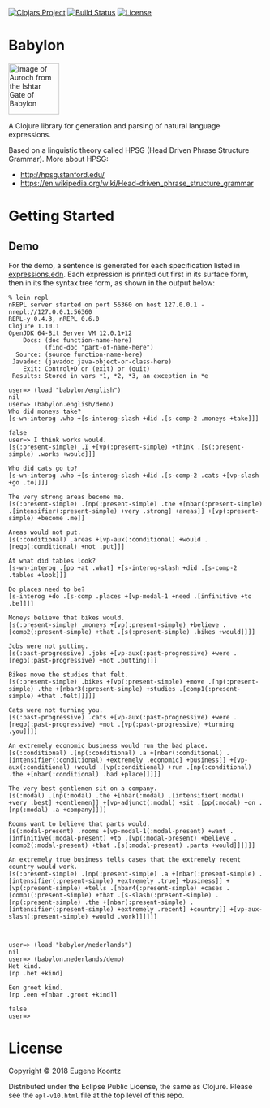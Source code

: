 [![Clojars Project](https://img.shields.io/clojars/v/babylon.svg)](https://clojars.org/babylon)
[![Build Status](https://secure.travis-ci.org/ekoontz/babylon.png?branch=master)](http://travis-ci.org/ekoontz/babylon)
[![License](https://img.shields.io/badge/License-EPL%201.0-red.svg)](https://opensource.org/licenses/EPL-1.0)

# Babylon

<div>
  <a href="https://en.wikipedia.org/wiki/Ishtar_Gate">
    <img alt="Image of Auroch from the Ishtar Gate of Babylon" 
         src="https://www.ancient.eu/uploads/images/738.jpg?v=1485682813" height="100">
  </a>
</div>

A Clojure library for generation and parsing of natural language expressions.

Based on a linguistic theory called HPSG (Head Driven Phrase Structure Grammar). More about HPSG:

- http://hpsg.stanford.edu/
- https://en.wikipedia.org/wiki/Head-driven_phrase_structure_grammar

# Getting Started

## Demo

For the demo, a sentence is generated for each specification listed in
<a href="https://github.com/ekoontz/babylon/blob/master/src/babylon/english/expressions.edn">expressions.edn</a>. 
Each expression is printed out first in its surface form, then in its the syntax tree form, as shown in the output below:

```
% lein repl
nREPL server started on port 56360 on host 127.0.0.1 - nrepl://127.0.0.1:56360
REPL-y 0.4.3, nREPL 0.6.0
Clojure 1.10.1
OpenJDK 64-Bit Server VM 12.0.1+12
    Docs: (doc function-name-here)
          (find-doc "part-of-name-here")
  Source: (source function-name-here)
 Javadoc: (javadoc java-object-or-class-here)
    Exit: Control+D or (exit) or (quit)
 Results: Stored in vars *1, *2, *3, an exception in *e

user=> (load "babylon/english")
nil
user=> (babylon.english/demo)
Who did moneys take?
[s-wh-interog .who +[s-interog-slash +did .[s-comp-2 .moneys +take]]]

false
user=> I think works would.
[s(:present-simple) .I +[vp(:present-simple) +think .[s(:present-simple) .works +would]]]

Who did cats go to?
[s-wh-interog .who +[s-interog-slash +did .[s-comp-2 .cats +[vp-slash +go .to]]]]

The very strong areas become me.
[s(:present-simple) .[np(:present-simple) .the +[nbar(:present-simple) .[intensifier(:present-simple) +very .strong] +areas]] +[vp(:present-simple) +become .me]]

Areas would not put.
[s(:conditional) .areas +[vp-aux(:conditional) +would .[negp(:conditional) +not .put]]]

At what did tables look?
[s-wh-interog .[pp +at .what] +[s-interog-slash +did .[s-comp-2 .tables +look]]]

Do places need to be?
[s-interog +do .[s-comp .places +[vp-modal-1 +need .[infinitive +to .be]]]]

Moneys believe that bikes would.
[s(:present-simple) .moneys +[vp(:present-simple) +believe .[comp2(:present-simple) +that .[s(:present-simple) .bikes +would]]]]

Jobs were not putting.
[s(:past-progressive) .jobs +[vp-aux(:past-progressive) +were .[negp(:past-progressive) +not .putting]]]

Bikes move the studies that felt.
[s(:present-simple) .bikes +[vp(:present-simple) +move .[np(:present-simple) .the +[nbar3(:present-simple) +studies .[comp1(:present-simple) +that .felt]]]]]

Cats were not turning you.
[s(:past-progressive) .cats +[vp-aux(:past-progressive) +were .[negp(:past-progressive) +not .[vp(:past-progressive) +turning .you]]]]

An extremely economic business would run the bad place.
[s(:conditional) .[np(:conditional) .a +[nbar(:conditional) .[intensifier(:conditional) +extremely .economic] +business]] +[vp-aux(:conditional) +would .[vp(:conditional) +run .[np(:conditional) .the +[nbar(:conditional) .bad +place]]]]]

The very best gentlemen sit on a company.
[s(:modal) .[np(:modal) .the +[nbar(:modal) .[intensifier(:modal) +very .best] +gentlemen]] +[vp-adjunct(:modal) +sit .[pp(:modal) +on .[np(:modal) .a +company]]]]

Rooms want to believe that parts would.
[s(:modal-present) .rooms +[vp-modal-1(:modal-present) +want .[infinitive(:modal-present) +to .[vp(:modal-present) +believe .[comp2(:modal-present) +that .[s(:modal-present) .parts +would]]]]]]

An extremely true business tells cases that the extremely recent country would work.
[s(:present-simple) .[np(:present-simple) .a +[nbar(:present-simple) .[intensifier(:present-simple) +extremely .true] +business]] +[vp(:present-simple) +tells .[nbar4(:present-simple) +cases .[comp1(:present-simple) +that .[s-slash(:present-simple) .[np(:present-simple) .the +[nbar(:present-simple) .[intensifier(:present-simple) +extremely .recent] +country]] +[vp-aux-slash(:present-simple) +would .work]]]]]]



user=> (load "babylon/nederlands")
nil
user=> (babylon.nederlands/demo)
Het kind.
[np .het +kind]

Een groet kind.
[np .een +[nbar .groet +kind]]

false
user=>
```

# License

Copyright © 2018 Eugene Koontz

Distributed under the Eclipse Public License, the same as Clojure.
Please see the `epl-v10.html` file at the top level of this repo.
